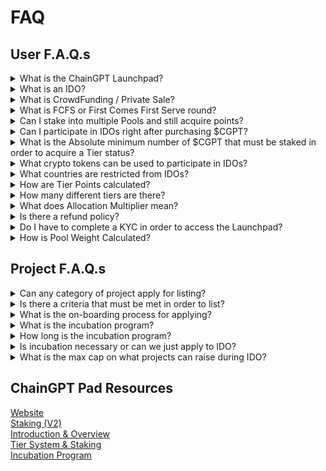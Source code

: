 # FAQ

## User F.A.Q.s

<details>

<summary>What is the ChainGPT Launchpad?</summary>

It is a platform for incubating promising projects that are looking to introduce a token into their systems and launching them via IDOs.

</details>

<details>

<summary>What is an IDO?</summary>

IDO stands for Initial DEX Offering. It is a method of public fundraising that pools capital from retail users by utilizing a decentralized platform as the venue for facilitating the transactions. This model is superior to the preceding ICO model because the platform can provide a higher degree of security for end users by collecting the funding and only releasing to the projects after the satisfaction of a certain criteria.

</details>

<details>

<summary>What is CrowdFunding / Private Sale?</summary>

The crowdfunding/private sale is a very early round of fundraising that takes place right before an IDO. Typically just a day or so before an IDO launch. These rounds tend to offer superior rates but also incur prolonged vesting periods.

</details>

<details>

<summary>What is FCFS or First Comes First Serve round?</summary>

FCFS is the acronym for First-Come-First-Serve, and it refers to the round of fundraising that becomes available to the general public after the guaranteed round. As the name might suggest, FCFS rounds are based on timing, available token supplies are sold to participants that arrive ahead of others.

</details>

<details>

<summary>Can I stake into multiple Pools and still acquire points?</summary>

Yes. If you wish to split up your $CGPT stake across different pools, then the Launchpad will calculate your point based on their individual placements.

As an example, if you stake 2,500 $CGPT into 45 day pool for 2,500 points and 2,500 $CGPT into the 180 day pool for 3,750 points then your associated wallet will be attributed the aggregated 6,250 tier points.

</details>

<details>

<summary>Can I participate in IDOs right after purchasing $CGPT?</summary>

Almost. Before being able to participate in the IDO’s users must do two more actions.

First, once $CGPT is acquired, users must make sure to have enough tier points for inclusion, if yes, then simply staking their tokens in the official [**Staking Dashboard**](https://pad.chaingpt.org/#/staking-pools%E2%80%8D).

Second, they must pass a [**here**](http://url.chaingpt.org/kyc).

</details>

<details>

<summary>What is the Absolute minimum number of $CGPT that must be staked in order to acquire a Tier status?</summary>

The entry level tier is Bronze, it requires 2,000 points. Based on the maximum multiplier of 2x for the 365 day staking pool, the minimal number of tokens require is 1,000 $CGPT.

</details>

<details>

<summary>What crypto tokens can be used to participate in IDOs?</summary>

**Stablecoins:** USDT, USDC, BUSD\
**Cryptocurrencies:** BNB, ETH

</details>

<details>

<summary>What countries are restricted from IDOs?</summary>

As of now, everyone can pass a KYC & sign up for ChainGPT Pad. However, countries that have banned cryptocurrencies will not be eligible to participate in IDOs. Restricted countries: Bangladesh, China, Algeria, Iraq, Morocco, Nepal, Qatar, Tunisia

For a full list of sanctioned countries please refer to the directory provided by our KYC partner BlockPass: [**https://www.blockpass.org/major-sanctioned-countries-lists/**](https://www.blockpass.org/major-sanctioned-countries-lists/)

</details>

<details>

<summary>How are Tier Points calculated?</summary>

Tier points are calculated based on two simple factors; the number of tokens staked and the duration of the staking pool they are allocated to.

1 $CGPT = 1 point

45 day = 1 : 1 points,\
90 days = 1 : 1.3 points,\
180 days = 1 : 1.5 points\
365 days = 1 : 2 points

So 1,000 $CGPT in 180 day pool would yield 1,500 points.

</details>

<details>

<summary>How many different tiers are there?</summary>

There are four tiers in the launchpad system, Bronze, Silver, Gold, and Diamond. To understand how tier levels are calculated, please refer to our dedicated post: 📑 [**ChainGPT Launch Pad — Tier System & Staking**](https://medium.com/chaingpt-blog/chaingpt-launch-pad-tier-system-staking-364d2a63a10e)

</details>

<details>

<summary>What does Allocation Multiplier mean?</summary>

The allocation multiplier specifies the amount of tokens that participants will be able to purchase at the different tier levels. Every tier has its own corresponding allocation multiplier, Bronze: 1, Silver: 4+, Gold: 10+, Diamond 40+.

</details>

<details>

<summary>Is there a refund policy?</summary>

Yes. Every IDO launch will have a “refund grace period” lasting 7–14 days on average that allows participating users added time to evaluate their decisions before finalizing the commitments.

For more information about how the policy works, please refer to our post: [**ChainGPT Launch Pad — Refund Policy**](https://medium.com/chaingpt-blog/chaingpt-launch-pad-refund-policy-c3c0a979d0b8)

</details>

<details>

<summary>Do I have to complete a KYC in order to access the Launchpad?</summary>

Yes. KYC is required for participating at any tier level. The KYC process has been made maximally simple through our partner Blockpass. To sign up please follow our official link: [**http://url.chaingpt.org/kyc**](http://url.chaingpt.org/kyc)

</details>

<details>

<summary>How is Pool Weight Calculated?</summary>

Pool weight is calculated based on the distribution of tier points among participating members and their corresponding tier levels.

Every pool has a structured base range that is dependent on their staking tier points.

Bronze | 1x | 2,000 points — 19,999 points\
Silver | 4x — 9.99x | 20,000 points — 49,999 points\
Gold | 10x — 39.99x | 50,000 points — 199,999 points\
Diamond | 40x + | 200,000 points +

The pool weight indicates how much multiplier is applied to that specific tier level’s allocation capacity.

Bronze maintains a base level of 1x multiplier throughout its entire point range. The Silver, Gold, and Diamond levels pool weights are scaled proportionally to the individual stakers point position within its range. To best understand the mechanism is through an empirical example:

In the event of a Silver tier with 20,000 points, they have a 4x multiplier.\
In the event of a Silver tier with 35,000 points, they have a 7x multiplier.\
In the event of a Silver tier with 49,999 points, they have a 9.99x multiplier.

_This logic applies to the Gold tier equally._

Given that Diamond level can theoretically have no point limit, the cap on the multiplier for them is logarithmically relational to the total IDO’s upper bound.

</details>

## Project F.A.Q.s

<details>

<summary>Can any category of project apply for listing?</summary>

Yes, absolutely! Innovators from all sectors of the digital economy are invited to apply.

</details>

<details>

<summary>Is there a criteria that must be met in order to list?</summary>

Yes. ChainGPT upholds high quality standards that must be met in order for a project to be given access to the LaunchPad.

</details>

<details>

<summary>What is the on-boarding process for applying?</summary>

After submitting an application, they will undergo an initial screening by the ChainGPT Team. Following the screening, projects will be put through an in depth due-diligence process. Only projects that pass the rigorous qualitative assessment are inducted into the incubator and given the rights to list their IDO on the Launchpad.

</details>

<details>

<summary>What is the incubation program?</summary>

The incubation program is a system to support the early stages of a projects development and bootstrap their operations prior to launching their product.

More information can be found on our [**Incubation Program**](https://medium.com/chaingpt-blog/chaingpt-incubation-program-ec7227b5e425) post.

</details>

<details>

<summary>How long is the incubation program?</summary>

Duration of the incubation program depends on the individual needs of a project; averaging around 12 months but can be as long as 18–24 months.

</details>

<details>

<summary>Is incubation necessary or can we just apply to IDO?</summary>

Projects are not required to be incubated in order to apply for an IDO listing. However, if a project decides to go through the incubation program then they must IDO via the ChainGPT Pad.

</details>

<details>

<summary>What is the max cap on what projects can raise during IDO?</summary>

There is so set maximum. The capacity is based on a project-to-project basis. A multitude of factors will be taken into account, which help gauge potential outcomes, whenever the fundraising goals are being set, which will dictate the maximum capacity.

_We hope this has been able to answer any questions you might have had._

_If for any reason your question was not listed here and you need more information please reach out to the team on our official telegram group or send us an email! We will respond to you as soon as possible!_

</details>

## **ChainGPT Pad Resources**

[Website](https://pad.chaingpt.org/)\
[Staking (V2)](https://pad.chaingpt.org/#/staking-pools)\
[Introduction & Overview](https://www.chaingpt.org/blog/chaingpt-launchpad-introduction-and-breakdown)\
[Tier System & Staking](https://www.chaingpt.org/blog/chaingpt-launchpad-tier-system-staking)\
[Incubation Program](https://www.chaingpt.org/blog/chaingpt-incubation-program)

